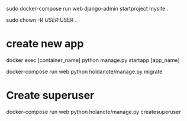 sudo docker-compose run web django-admin startproject mysite .

sudo chown -R $USER:$USER .

# create new app
docker exec [container_name] python manage.py startapp [app_name]

docker-compose run web python holdanote/manage.py migrate

# Create superuser
docker-compose run web python holanote/manage.py createsuperuser